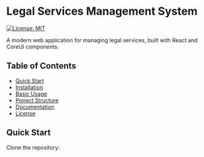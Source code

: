# Legal Services Management System

[![License: MIT](https://img.shields.io/badge/License-MIT-yellow.svg?style=flat-square)](https://opensource.org/licenses/MIT)

A modern web application for managing legal services, built with React and CoreUI components.

## Table of Contents

- [Quick Start](#quick-start)
- [Installation](#installation)
- [Basic Usage](#basic-usage)
- [Project Structure](#project-structure)
- [Documentation](#documentation)
- [License](#license)

## Quick Start

Clone the repository:
